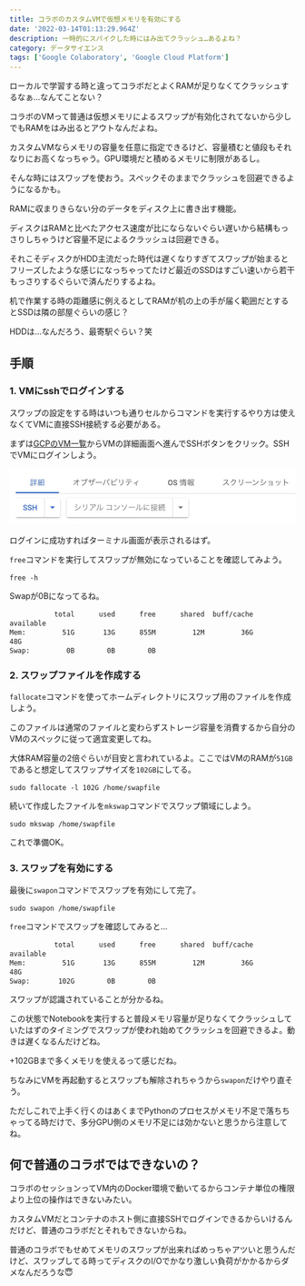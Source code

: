 ```yaml
---
title: コラボのカスタムVMで仮想メモリを有効にする
date: '2022-03-14T01:13:29.964Z'
description: 一時的にスパイクした時にはみ出てクラッシュ…あるよね？
category: データサイエンス
tags: ['Google Colaboratory', 'Google Cloud Platform']
---
```


ローカルで学習する時と違ってコラボだとよくRAMが足りなくてクラッシュするなぁ…なんてことない？

コラボのVMって普通は仮想メモリによるスワップが有効化されてないから少しでもRAMをはみ出るとアウトなんだよね。

カスタムVMならメモリの容量を任意に指定できるけど、容量積むと値段もそれなりにお高くなっちゃう。GPU環境だと積めるメモリに制限があるし。

そんな時にはスワップを使おう。スペックそのままでクラッシュを回避できるようになるかも。

<NoteBox title='メモリスワップ'>

RAMに収まりきらない分のデータをディスク上に書き出す機能。

ディスクはRAMと比べたアクセス速度が比にならないぐらい遅いから結構もっさりしちゃうけど容量不足によるクラッシュは回避できる。

それこそディスクがHDD主流だった時代は遅くなりすぎてスワップが始まるとフリーズしたような感じになっちゃってたけど最近のSSDはすごい速いから若干もっさりするぐらいで済んだりするよね。

机で作業する時の距離感に例えるとしてRAMが机の上の手が届く範囲だとするとSSDは隣の部屋ぐらいの感じ？

HDDは…なんだろう、最寄駅ぐらい？笑

</NoteBox>

## 手順

### 1. VMにsshでログインする

スワップの設定をする時はいつも通りセルからコマンドを実行するやり方は使えなくてVMに直接SSH接続する必要がある。

まずは[GCPのVM一覧](https://console.cloud.google.com/compute/instances)からVMの詳細画面へ進んでSSHボタンをクリック。SSHでVMにログインしよう。

![](./vm-ssh.jpg)

ログインに成功すればターミナル画面が表示されるはず。

`free`コマンドを実行してスワップが無効になっていることを確認してみよう。

```shell{promptUser: user}
free -h
```

Swapが0Bになってるね。

```shell
           total      used      free      shared  buff/cache  available
Mem:         51G       13G      855M         12M         36G        48G
Swap:         0B        0B        0B
```

### 2. スワップファイルを作成する

`fallocate`コマンドを使ってホームディレクトリにスワップ用のファイルを作成しよう。

このファイルは通常のファイルと変わらずストレージ容量を消費するから自分のVMのスペックに従って適宜変更してね。

大体RAM容量の2倍ぐらいが目安と言われているよ。ここではVMのRAMが`51GB`であると想定してスワップサイズを`102GB`にしてる。

```shell{promptUser: user}
sudo fallocate -l 102G /home/swapfile
```

続いて作成したファイルを`mkswap`コマンドでスワップ領域にしよう。

```shell{promptUser: user}
sudo mkswap /home/swapfile
```

これで準備OK。

### 3. スワップを有効にする

最後に`swapon`コマンドでスワップを有効にして完了。

```shell{promptUser: user}
sudo swapon /home/swapfile
```

`free`コマンドでスワップを確認してみると…

```shell
           total      used      free      shared  buff/cache  available
Mem:         51G       13G      855M         12M         36G        48G
Swap:       102G        0B        0B
```

スワップが認識されていることが分かるね。

この状態でNotebookを実行すると普段メモリ容量が足りなくてクラッシュしていたはずのタイミングでスワップが使われ始めてクラッシュを回避できるよ。動きは遅くなるんだけどね。

+102GBまで多くメモリを使えるって感じだね。

ちなみにVMを再起動するとスワップも解除されちゃうから`swapon`だけやり直そう。

<WarnBox>

ただしこれで上手く行くのはあくまでPythonのプロセスがメモリ不足で落ちちゃってる時だけで、多分GPU側のメモリ不足には効かないと思うから注意してね。

</WarnBox>

## 何で普通のコラボではできないの？

コラボのセッションってVM内のDocker環境で動いてるからコンテナ単位の権限より上位の操作はできないみたい。

カスタムVMだとコンテナのホスト側に直接SSHでログインできるからいけるんだけど、普通のコラボだとそれもできないからね。

普通のコラボでもせめてメモリのスワップが出来ればめっちゃアツいと思うんだけど、スワップしてる時ってディスクのI/Oでかなり激しい負荷がかかるからダメなんだろうな😇
